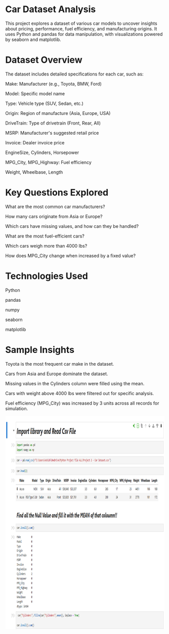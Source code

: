 # Car Dataset Analysis
This project explores a dataset of various car models to uncover insights about pricing, performance, fuel efficiency, and manufacturing origins. It uses Python and pandas for data manipulation, with visualizations powered by seaborn and matplotlib.

# Dataset Overview
The dataset includes detailed specifications for each car, such as:

Make: Manufacturer (e.g., Toyota, BMW, Ford)

Model: Specific model name

Type: Vehicle type (SUV, Sedan, etc.)

Origin: Region of manufacture (Asia, Europe, USA)

DriveTrain: Type of drivetrain (Front, Rear, All)

MSRP: Manufacturer's suggested retail price

Invoice: Dealer invoice price

EngineSize, Cylinders, Horsepower

MPG_City, MPG_Highway: Fuel efficiency

Weight, Wheelbase, Length

# Key Questions Explored
What are the most common car manufacturers?

How many cars originate from Asia or Europe?

Which cars have missing values, and how can they be handled?

What are the most fuel-efficient cars?

Which cars weigh more than 4000 lbs?

How does MPG_City change when increased by a fixed value?

# Technologies Used
Python 

pandas

numpy

seaborn

matplotlib

# Sample Insights
Toyota is the most frequent car make in the dataset.

Cars from Asia and Europe dominate the dataset.

Missing values in the Cylinders column were filled using the mean.

Cars with weight above 4000 lbs were filtered out for specific analysis.

Fuel efficiency (MPG_City) was increased by 3 units across all records for simulation.

<img width="1314" height="674" alt="Complete Project SC" src= https://github.com/Ashishhhh2/Data-Analyst-Car-Dataset/blob/main/Car%20Dataset.png/>
